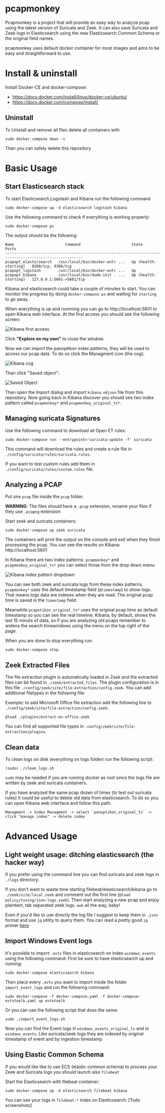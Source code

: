 # pcapmonkey
Pcapmonkey is a project that will provide an easy way to analyze pcap using the latest version of Suricata and Zeek.
It can also save Suricata and Zeek logs in Elasticsearch using the new Elasticsearch Common Schema or the original field names.

pcapmonkey uses default docker container for most images and aims to be easy and straightforward to use.

# Install & uninstall
Install Docker-CE and docker-compose:
- https://docs.docker.com/install/linux/docker-ce/ubuntu/
- https://docs.docker.com/compose/install/

## Uninstall
To Unistall and remove all files delete all containers with
```
sudo docker-compose down -v
```
Than you can safely delete this repository

# Basic Usage

## Start Elasticsearch stack

To start Elasticsearch,Logstash and Kibana run the following command
```
sudo docker-compose up -d elasticsearch logstash kibana
```

Use the following command to check if everything is working properly:
```
sudo docker-compose ps
```
The output should be the following:
```
Name                       Command                       State                    Ports          
---------------------------------------------------------------------------------------------------------
pcapopt_elasticsearch   /usr/local/bin/docker-entr ...   Up (health: starting)   9200/tcp, 9300/tcp      
pcapopt_logstash        /usr/local/bin/docker-entr ...   Up                                              
pcapopt_kibana          /usr/local/bin/dumb-init - ...   Up (health: starting)   127.0.0.1:5601->5601/tcp
```

Kibana and elasticsearch could take a couple of minutes to start. You can monitor the progress by doing `docker-compose ps` and waiting for `starting` to go away.

When everything is up and runnning you can go to http://localhost:5601 to open Kibana web interface.
At the first access you should see the following screen:

![Kibana first access](https://github.com/certego/pcapmonkey/raw/master/images/kibana_first_access.png)

Click **"Explore on my own"** to close the window.

Now we can import the panoptikon index patterns, they will be used to access our pcap data. To do so click the Managment icon (the cog):

![Kibana cog](https://github.com/certego/pcapmonkey/raw/master/images/kibana_managment.png)

Than click "Saved object":

![Saved Object](https://github.com/certego/pcapmonkey/raw/master/images/kibana_saved_object.png)

Than open the Import dialog and import `kibana.ndjson` file from this repository. Now going back in Kibana discover you should see two index pattern called `pcapmonkey*` and `pcapmonkey_original_ts*`.


## Managing suricata Signatures
Use the following command to download all Open ET rules:
```
sudo docker-compose run --entrypoint='suricata-update -f' suricata
```
This command will download the rules and create a rule file in `./config/suricata/rules/suricata.rules`.

If you want to test custom rules add them in `./config/suricata/rules/custom.rules` file.

## Analyzing a PCAP
Put one `pcap` file inside the `pcap` folder.

**WARNING**: The files should have a `.pcap` extension, rename your files if they use `.pcapng` extension

Start zeek and suricata containers:
```
sudo docker-compose up zeek suricata
```

The containers will print the output on the console and exit when they finish processing the pcap.
You can see the results on Kibana: http://localhost:5601

In Kibana there are two index patterns: `pcapmonkey*` and `pcapmonkey_original_ts*` you can select those from the drop down menu:

![Kibana index pattern dropdown](https://github.com/certego/pcapmonkey/raw/master/images/kibana_indexpattern_dropdown.png)

You can see both zeek and suricata logs from these index patterns. `pcapmonkey*` uses the default timestamp field (`@timestamp`) to show logs. That means logs data are indexes when they are read. The original pcap time is saved in the `timestamp` field.

Meanwhile `pcapotikon_original_ts*` uses the original pcap time as default timestamp so you can see the real timeline. Kibana, by default, shows the last 15 minuts of data, so if you are analyzing old pcaps remember to widens the search timewindows using the menu on the top right of the page.

When you are done to stop everything run:
```
sudo docker-compose stop
```

## Zeek Extracted Files

The file extraction plugin is automatically loaded in Zeek and the extracted files can be found in `./zeek/extracted_files`. The plugin configuration is in this file `./config/zeek/site/file-extraction/config.zeek`. You can add additional filetypes in the following file:

Example: to add Microsoft Office file extraction add the following line to `./config/zeek/site/file-extraction/config.zeek`:
```
@load ./plugins/extract-ms-office.zeek
```
You can find all supported file types in `.config/zeek/site/file-extraction/plugins`.

## Clean data
To clean logs on disk (everything on logs folder) run the following script:
```
(sudo) ./clean_logs.sh
```
`sudo` may be needed if you are running docker as root since the logs file are written by zeek and suricata containers.

If you have analyzed the same pcap dozen of times (to test out suricata rules) it could be useful to delete old data from elasticsearch. To do so you can open Kibana web interface and follow this path:
```
Managment -> Index Managment -> select `panoptikon_original_ts` -> click "manage index" -> delete index
```

# Advanced Usage

## Light weight usage: ditching elasticsearch (the hacker way)
If you prefer using the command line you can find suricata and zeek logs in `./logs` directory.

If you don't want to waste time starting filebeat/elasticsearch/kibana go to `./zeek/site/local.zeek` and comment out the first line (`@load policy/tuning/json-logs.zeek`). Then start analyzing a new pcap and enjoy plaintext, tab separated zeek logs. `awk` all the way, baby!

Even if you'd like to use directly the log file I suggest to keep them in `.json` format and use `jq` utility to query them. You can read a pretty good `jq` primer [here](https://www.gibiansky.com/blog/command-line/jq-primer/index.html)

## Import Windows Event logs
It's possible to import `.evtx` files in elasticsearch on index `windows_events` using the following command:
First be sure to have elasticsearch up and running:
```
sudo docker-compose elasticsearch kibana
```

Then place every `.evtx` you want to import inside the folder `import_event_logs` and run the following command:
```
sudo docker-compose -f docker-compose.yaml -f docker-compose-evtxtoelk.yaml up evtxtoelk
```
Or you can use the following script that does the same:
```
sudo ./import_event_logs.sh
```

Now you can find the Event logs in `windows_events_original_ts` and in `windows_events`. Like suricata/zeek logs they are indexed by original timestamp of event and by ingestion timestamp

## Using Elastic Common Schema

If you would like like to use ECS (elastic common schema) to process your Zeek and Suricata logs you should launch also ``filebeat``

Start the Elasticsearch with filebeat container:
```
sudo docker-compose up -d elasticsearch filebeat kibana
```

You can see your logs in `filebeat-*` index on Elasticsearch:
[Todo screenshots]
